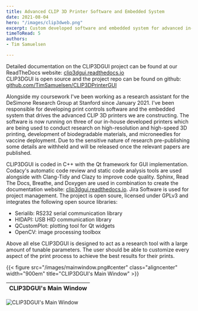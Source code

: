 ```yaml
---
title: Advanced CLIP 3D Printer Software and Embedded System
date: 2021-08-04
hero: "/images/clip3dweb.png"
excerpt: Custom developed software and embedded system for advanced in-house CLIP 3D printers at DeSimone Research Group. In use for research projects now and years to come.
timeToRead: 5
authors: 
- Tim Samuelsen

---
```

Detailed documentation on the CLIP3DGUI project can be found at our ReadTheDocs website: [clip3dgui.readthedocs.io](https://clip3dgui.readthedocs.io/)  
CLIP3DGUI is open source and the project repo can be found on github:  
[github.com/TimSamuelsen/CLIP3DPrinterGUI](https://github.com/TimSamuelsen/CLIP3DPrinterGUI)

Alongside my coursework I've been working as a research assistant for the DeSimone Research Group at Stanford since January 2021. I've been responsible for developing print controls software and the embedded system that drives the advanced CLIP 3D printers we are constructing. The software is now running on three of our in-house developed printers which are being used to conduct research on high-resolution and high-speed 3D printing, development of biodegradable materials, and microneedles for vaccine deployment. Due to the sensitive nature of research pre-publishing some details are withheld and will be released once the relevant papers are published.

CLIP3DGUI is coded in C++ with the Qt framework for GUI implementation. Codacy's automatic code review and static code analysis tools are used alongside with Clang-Tidy and Clazy to improve code quality. Sphinx, Read The Docs, Breathe, and Doxygen are used in combination to create the documentation website: [clip3dgui.readthedocs.io](https://clip3dgui.readthedocs.io/). Jira Software is used for project management. The project is open soure, licensed under GPLv3 and integrates the following open source libraries:
* Serialib: RS232 serial communication library
* HIDAPI: USB HID communication library 
* QCustomPlot: plotting tool for Qt widgets
* OpenCV: image processing toolbox

Above all else CLIP3DGUI is designed to act as a research tool with a large amount of tunable parameters. The user should be able to customize every aspect of the print process to achieve the best results for their prints. 

{{< figure src="/images/mainwindow.png#center" class="aligncenter" width="900em" title="CLIP3DGUI's Main Window" >}} 

|  CLIP3DGUI's Main Window |
:-------------------------:|
![CLIP3DGUI's Main Window](/images/mainwindow.png)